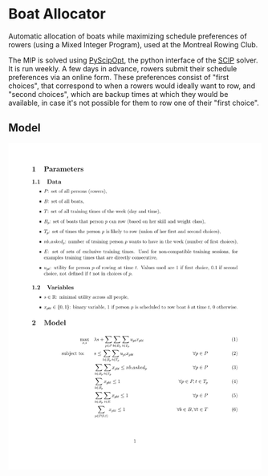 # Boat Allocator
Automatic allocation of boats while maximizing schedule preferences of rowers (using a Mixed Integer Program), used at the Montreal Rowing Club.

The MIP is solved using [PyScipOpt](https://github.com/SCIP-Interfaces/PySCIPOpt), the python interface of the [SCIP](https://www.scipopt.org/) solver. It is run weekly. A few days in advance, rowers submit their schedule preferences via an online form. These preferences consist of "first choices", that correspond to when a rowers would ideally want to row, and "second choices", which are backup times at which they would be available, in case it's not possible for them to row one of their "first choice".

## Model
![model](details/model.svg "Model details")

